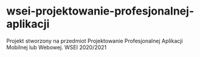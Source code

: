# wsei-projektowanie-profesjonalnej-aplikacji
Projekt stworzony na przedmiot Projektowanie Profesjonalnej Aplikacji Mobilnej lub Webowej. WSEI 2020/2021
